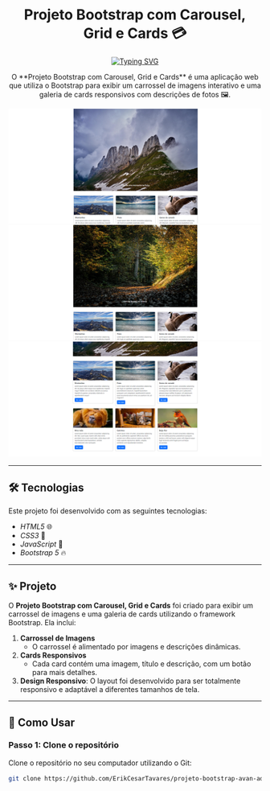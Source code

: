 <h1 align="center">Projeto Bootstrap com Carousel, Grid e Cards 💳</h1>

<div align="center">
  <a href="https://git.io/typing-svg">
    <img src="https://readme-typing-svg.demolab.com?font=Roboto&size=24&duration=2000&pause=500&color=3498DB&center=true&vCenter=true&width=600&lines=Projeto+Bootstrap+com+Carousel+Grid+e+Card+💳;Sistema+Interativo+com+Carousel+e+Cards!" alt="Typing SVG" />
  </a>
</div>

<p align="center">
  O **Projeto Bootstrap com Carousel, Grid e Cards** é uma aplicação web que utiliza o Bootstrap para exibir um carrossel de imagens interativo e uma galeria de cards responsivos com descrições de fotos 🖼️.
</p>

<p align="center">
  <img alt="Demonstração do projeto" src="https://github.com/ErikCesarTavares/projeto-bootstrap-avan-ado/blob/main/images/principal%20(1).png" width="600px">
  <img alt="Demonstração do projeto" src="https://github.com/ErikCesarTavares/projeto-bootstrap-avan-ado/blob/main/images/principal%20(2).png" width="600px">
  <img alt="Demonstração do projeto" src="https://github.com/ErikCesarTavares/projeto-bootstrap-avan-ado/blob/main/images/principal%20(3).png" width="600px">
</p>

---

## 🛠 Tecnologias

Este projeto foi desenvolvido com as seguintes tecnologias:

- *HTML5* 🌐
- *CSS3* 🎨
- *JavaScript* 📜
- *Bootstrap 5* 🔥

---

## ✨ Projeto

O **Projeto Bootstrap com Carousel, Grid e Cards** foi criado para exibir um carrossel de imagens e uma galeria de cards utilizando o framework Bootstrap. Ela inclui:

1. **Carrossel de Imagens**
   - O carrossel é alimentado por imagens e descrições dinâmicas.
2. **Cards Responsivos**
   - Cada card contém uma imagem, título e descrição, com um botão para mais detalhes.
3. **Design Responsivo**: O layout foi desenvolvido para ser totalmente responsivo e adaptável a diferentes tamanhos de tela.

---

## 🧠 Como Usar

### Passo 1: Clone o repositório
Clone o repositório no seu computador utilizando o Git:

```bash
git clone https://github.com/ErikCesarTavares/projeto-bootstrap-avan-ado.git
